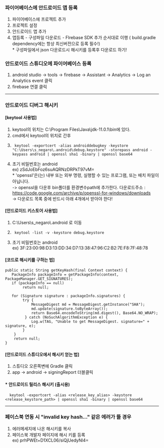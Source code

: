 ### 파이어베이스에 안드로이드 앱 등록
1. 파이어베이스에 프로젝트 추가
1. 프로젝트 설정
1. 안드로이드 앱 추가
1. 앱등록 - 구성파일 다운로드 - FIrebase SDK 추가 순서대로 이행 ( build.gradle dependency에는 항상 최신버전으로 등록 필수!)
  <br>* 구성파일에서 json 다운로드시 해시키를 등록후 다운로드 하기!

### 안드로이드 스튜디오에 파이어베이스 등록
1. android studio -> tools -> firebase -> Assistant -> Analytics -> Log an Analytics event 클릭
1. firebase 연결 클릭 

----------------------------------------------------------------------------------------------------------------------------------------

### 안드로이드 디버그 해시키
#### [keytool 사용법]
1. keytool의 위치는 C:\Program Files\Java\jdk-11.0.1\bin에 있다.
1. cmd에서 keytool의 위치로 간후
1.      keytool -exportcert -alias androiddebugkey -keystore "C:\Users\s_negaro\.android\debug.keystore" -storepass android -keypass android | openssl sha1 -binary | openssl base64 
1. 초기 비밀번호는 android
<br>ex) zSdJoEbFoz6suAQRNzDRPkT97vM=
<br>* 'openssl'은(는) 내부 또는 외부 명령, 실행할 수 있는 프로그램, 또는 배치 파일이 아닙니다.
<br>-> openssl을 다운후 bin폴더를 환경변수path에 추가한다.  다운로드주소 : https://code.google.com/archive/p/openssl-for-windows/downloads
<br>-> 다운로드 목록 중에 반드시 아래 4개에서 받아야 한다!

#### [안드로이드 키스토어 사용법]
1. C:\Users\s_negaro\\.android 로 이동
1.      keytool -list -v -keystore debug.keystore 
1. 초기 비밀번호는 android
<br>ex) 3F:23:00:98:D3:13:DD:34:D7:13:38:47:96:C2:B2:7E:F8:7F:48:78

#### [코드로 해시키를 구하는 법]
    public static String getKeyHash(final Context context) {
       PackageInfo packageInfo = getPackageInfo(context, PackageManager.GET_SIGNATURES);
       if (packageInfo == null)
            return null;

       for (Signature signature : packageInfo.signatures) {
            try {
                MessageDigest md = MessageDigest.getInstance("SHA");
                md.update(signature.toByteArray());
                return Base64.encodeToString(md.digest(), Base64.NO_WRAP);
             } catch (NoSuchAlgorithmException e) {
                Log.w(TAG, "Unable to get MessageDigest. signature=" + signature, e);
            }
        }
        return null;
    }

#### [안드로이드 스튜디오에서 해시키 얻는 법]
1. 스튜디오 오른쪽변에 Gradle 클릭
1. app -> android -> signingReport 더블클릭

#### * 안드로이드 릴리스  해시키 (출시용)
      keytool -exportcert -alias <release_key_alias> -keystore <release_keystore_path> | openssl sha1 -binary | openssl base64

----------------------------------------------------------------------------------------------------------------------------------------

### 페이스북 연동 시 "invalid key hash..." 같은 에러가 뜰 경우
1. 에러메세지에 나온 해시키를 복사
1. 페이스북 개발자 페이지에 해시 키를 등록
<br> ex) prhPWEt+D1XCL06/siQjUedyNl4=

